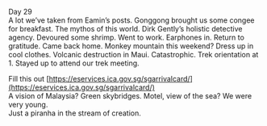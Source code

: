 Day 29  
A lot we’ve taken from Eamin’s posts. Gonggong brought us some congee for breakfast. The mythos of this world. Dirk Gently’s holistic detective agency. Devoured some shrimp. Went to work. Earphones in. Return to gratitude. Came back home. Monkey mountain this weekend? Dress up in cool clothes. Volcanic destruction in Maui. Catastrophic. Trek orientation at 1\. Stayed up to attend our trek meeting.

Fill this out [https://eservices.ica.gov.sg/sgarrivalcard/](https://eservices.ica.gov.sg/sgarrivalcard/)  
A vision of Malaysia? Green skybridges. Motel, view of the sea? We were very young.   
Just a piranha in the stream of creation.